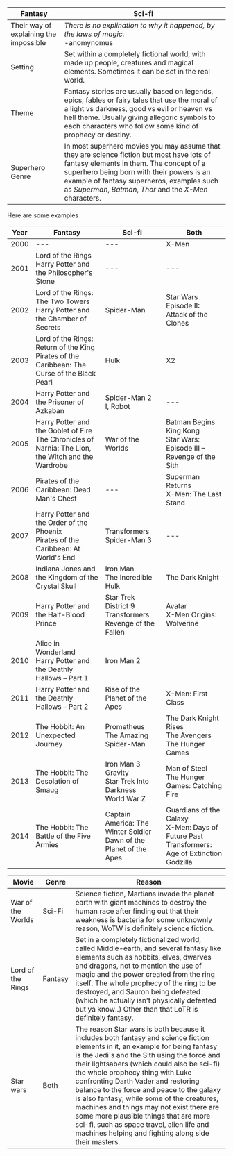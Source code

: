 |Fantasy|Sci-fi|
|---|---|
Their way of explaining the impossible | *There is no explination to why it happened, by the laws of magic.*<br/>-anomynomus | *There is an explination, somehow.*<br/>-anomynomus
Setting | Set within a completely fictional world, with made up people, creatures and magical elements. Sometimes it can be set in the real world. | Usually set in the real/or fictional world, with technological advancements, usually can be set in the utopian/dystopian or apocalyptic future.
| Theme | Fantasy stories are usually based on legends, epics, fables or fairy tales that use the moral of a light vs darkness, good vs evil or heaven vs hell theme. Usually giving allegoric symbols to each characters who follow some kind of prophecy or destiny. | Science fiction is usually shrilled with unexpected mystery and wonder which makes the audience more curious with the plot rather then foreseeing future events.  
Superhero Genre | In most superhero movies you may assume that they are science fiction but most have lots of fantasy elements in them. The concept of a superhero being born with their powers is an example of fantasy superheros, examples such as *Superman*, *Batman*, *Thor* and the *X-Men* characters. | Sci-fi superheros have more explainable and reasonable with using their powers, and don't just shoot laser beams out of their eyes. Most of these type of superheros are not born with powers and instead are either infected by or gain their powers from a natural cause, examples such as *Spider-Man*, *Iron Man*, *Hulk*, and *Captain America*.

Here are some examples

|Year|Fantasy|Sci-fi|Both|
|---|---|---|---|
| 2000 | --- | --- | X-Men |
| 2001 | Lord of the Rings<br/>Harry Potter and the Philosopher's Stone | --- | --- |
| 2002 | Lord of the Rings: The Two Towers<br/>Harry Potter and the Chamber of Secrets | Spider-Man | Star Wars Episode II: Attack of the Clones |
| 2003 | Lord of the Rings: Return of the King<br/>Pirates of the Caribbean: The Curse of the Black Pearl | Hulk | X2 |
| 2004 | Harry Potter and the Prisoner of Azkaban | Spider-Man 2<br/>I, Robot | --- |
| 2005 | Harry Potter and the Goblet of Fire<br/>The Chronicles of Narnia: The Lion, the Witch and the Wardrobe | War of the Worlds | Batman Begins<br/>King Kong<br/>Star Wars: Episode III – Revenge of the Sith | 
| 2006 | Pirates of the Caribbean: Dead Man's Chest | --- | Superman Returns<br/>X-Men: The Last Stand |
| 2007 | Harry Potter and the Order of the Phoenix<br/>Pirates of the Caribbean: At World's End | Transformers<br/>Spider-Man 3  | --- |
| 2008 | Indiana Jones and the Kingdom of the Crystal Skull | Iron Man<br/>The Incredible Hulk | The Dark Knight |
| 2009 | Harry Potter and the Half-Blood Prince | Star Trek<br/>District 9<br/>Transformers: Revenge of the Fallen | Avatar<br/>X-Men Origins: Wolverine |
| 2010 | Alice in Wonderland<br/>Harry Potter and the Deathly Hallows – Part 1 | Iron Man 2 |
| 2011 | Harry Potter and the Deathly Hallows – Part 2 | Rise of the Planet of the Apes | X-Men: First Class |
| 2012 | The Hobbit: An Unexpected Journey | Prometheus<br/>The Amazing Spider-Man | The Dark Knight Rises<br/>The Avengers<br/>The Hunger Games | 
| 2013 | The Hobbit: The Desolation of Smaug | Iron Man 3<br/>Gravity<br/>Star Trek Into Darkness<br/>World War Z | Man of Steel<br/>The Hunger Games: Catching Fire
| 2014 | The Hobbit: The Battle of the Five Armies | Captain America: The Winter Soldier<br/>Dawn of the Planet of the Apes | Guardians of the Galaxy<br/>X-Men: Days of Future Past<br/>Transformers: Age of Extinction<br/>Godzilla |

|Movie|Genre|Reason|
|---|---|---|
| War of the Worlds | Sci-Fi | Science fiction, Martians invade the planet earth with giant machines to destroy the human race after finding out that their weakness is bacteria for some unknownly reason, WoTW is definitely science fiction. |
| Lord of the Rings | Fantasy | Set in a completely fictionalized world, called Middle-earth, and several fantasy like elements such as hobbits, elves, dwarves and dragons, not to mention the use of magic and the power created from the ring itself. The whole prophecy of the ring to be destroyed, and Sauron being defeated (which he actually isn't physically defeated but ya know..) Other than that LoTR is definitely fantasy. |
| Star wars | Both | The reason Star wars is both because it includes both fantasy and science fiction elements in it, an example for being fantasy is the Jedi's and the Sith using the force and their lightsabers (which could also be sci-fi) the whole prophecy thing with Luke confronting Darth Vader and restoring balance to the force and peace to the galaxy is also fantasy, while some of the creatures, machines and things may not exist there are some more plausible things that are more sci-fi, such as space travel, alien life and machines helping and fighting along side their masters. |

